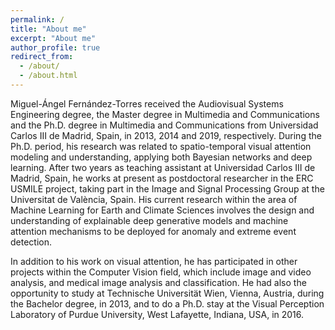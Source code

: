 ```yaml
---
permalink: /
title: "About me"
excerpt: "About me"
author_profile: true
redirect_from: 
  - /about/
  - /about.html
---
```


Miguel-Ángel Fernández-Torres received the Audiovisual Systems Engineering degree, the Master degree in Multimedia and Communications and the Ph.D. degree in Multimedia and Communications from Universidad Carlos III de Madrid, Spain, in 2013, 2014 and 2019, respectively. During the Ph.D. period, his research was related to spatio-temporal visual attention modeling and understanding, applying both Bayesian networks and deep learning. After two years as teaching assistant at Universidad Carlos III de Madrid, Spain, he works at present as postdoctoral researcher in the ERC USMILE project, taking part in the Image and Signal Processing Group at the Universitat de València, Spain. His current research within the area of Machine Learning for Earth and Climate Sciences involves the design and understanding of explainable deep generative models and machine attention mechanisms to be deployed for anomaly and extreme event detection.

In addition to his work on visual attention, he has participated in other projects within the Computer Vision field, which include image and video analysis, and medical image analysis and classification. He had also the opportunity to study at Technische Universität Wien, Vienna, Austria, during the Bachelor degree, in 2013, and to do a Ph.D. stay at the Visual Perception Laboratory of Purdue University, West Lafayette, Indiana, USA, in 2016.
